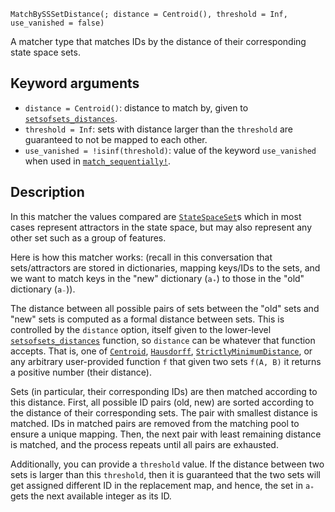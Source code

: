 ```
MatchBySSSetDistance(; distance = Centroid(), threshold = Inf, use_vanished = false)
```

A matcher type that matches IDs by the distance of their corresponding state space sets.

## Keyword arguments

  * `distance = Centroid()`: distance to match by, given to [`setsofsets_distances`](@ref).
  * `threshold = Inf`: sets with distance larger than the `threshold` are guaranteed to not be mapped to each other.
  * `use_vanished = !isinf(threshold)`: value of the keyword `use_vanished` when used in [`match_sequentially!`](@ref).

## Description

In this matcher the values compared are [`StateSpaceSet`](@ref)s which in most cases represent attractors in the state space, but may also represent any other set such as a group of features.

Here is how this matcher works: (recall in this conversation that sets/attractors are stored in dictionaries, mapping keys/IDs to the sets, and we want to match keys in the "new" dictionary (`a₊`) to those in the "old" dictionary (`a₋`)).

The distance between all possible pairs of sets between the "old" sets and "new" sets is computed as a formal distance between sets. This is controlled by the `distance` option, itself given to the lower-level [`setsofsets_distances`](@ref) function, so `distance` can be whatever that function accepts. That is, one of [`Centroid`](@ref), [`Hausdorff`](@ref), [`StrictlyMinimumDistance`](@ref), or any arbitrary user-provided function `f` that given two sets `f(A, B)` it returns a positive number (their distance).

Sets (in particular, their corresponding IDs) are then matched according to this distance. First, all possible ID pairs (old, new) are sorted according to the distance of their corresponding sets. The pair with smallest distance is matched. IDs in matched pairs are removed from the matching pool to ensure a unique mapping. Then, the next pair with least remaining distance is matched, and the process repeats until all pairs are exhausted.

Additionally, you can provide a `threshold` value. If the distance between two sets is larger than this `threshold`, then it is guaranteed that the two sets will get assigned different ID in the replacement map, and hence, the set in `a₊` gets the next available integer as its ID.
